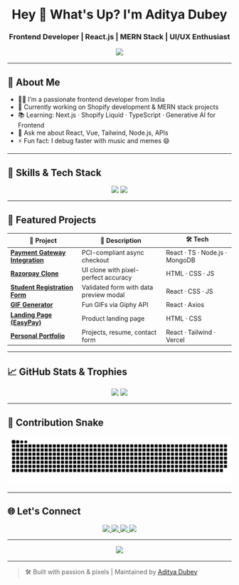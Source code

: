 <h1 align="center">Hey 👋 What's Up? I'm Aditya Dubey</h1>
<h3 align="center">Frontend Developer | React.js | MERN Stack | UI/UX Enthusiast</h3>

<div align="center">
  <img src="https://media.giphy.com/media/M9gbBd9nbDrOTu1Mqx/giphy.gif" height="150" />
</div>

---

## 🧠 About Me

- 👨‍💻 I’m a passionate frontend developer from India  
- 🔭 Currently working on Shopify development & MERN stack projects  
- 📚 Learning: Next.js · Shopify Liquid · TypeScript · Generative AI for Frontend  
- 💬 Ask me about React, Vue, Tailwind, Node.js, APIs  
- ⚡ Fun fact: I debug faster with music and memes 😄

---

## 🚀 Skills & Tech Stack

<div align="center">
  <img src="https://skillicons.dev/icons?i=js,ts,react,nextjs,nodejs,express,mongodb,html,css,tailwind,bootstrap" height="60" />
  <img src="https://skillicons.dev/icons?i=figma,vercel,netlify,git,github,postman" height="60" />
</div>

---

## 📂 Featured Projects

| 💼 Project | 📄 Description | 🛠 Tech |
|-----------|----------------|--------|
| [**Payment Gateway Integration**](https://payment-gateway-one-xi.vercel.app/) | PCI-compliant async checkout | React · TS · Node.js · MongoDB |
| [**Razorpay Clone**](https://razor-pay-clone-bswsukox5-dubeyadi1111s-projects.vercel.app/) | UI clone with pixel-perfect accuracy | HTML · CSS · JS |
| [**Student Registration Form**](https://student-register-psi.vercel.app/) | Validated form with data preview modal | React · CSS · JS |
| [**GIF Generator**](https://gif-generator-bice.vercel.app/) | Fun GIFs via Giphy API | React · Axios |
| [**Landing Page (EasyPay)**](https://easypay-landingpage.vercel.app/) | Product landing page | HTML · CSS |
| [**Personal Portfolio**](https://dubeyadi1111.vercel.app/) | Projects, resume, contact form | React · Tailwind · Vercel |

---

## 📈 GitHub Stats & Trophies

<div align="center">
  <img src="https://streak-stats.demolab.com?user=Dubeyadi1111&locale=en&mode=daily&theme=dracula&hide_border=false&border_radius=5" height="160" />
  <img src="https://github-profile-trophy.vercel.app/?username=Dubeyadi1111&theme=dracula&column=3&row=1&margin-w=15&margin-h=15" height="160" />
</div>

---

## 🐍 Contribution Snake

<picture>
  <source media="(prefers-color-scheme: dark)" srcset="https://raw.githubusercontent.com/Platane/snk/output/github-contribution-grid-snake-dark.svg" />
  <source media="(prefers-color-scheme: light)" srcset="https://raw.githubusercontent.com/Platane/snk/output/github-contribution-grid-snake.svg" />
  <img alt="snake animation" src="https://raw.githubusercontent.com/Platane/snk/output/github-contribution-grid-snake.svg" />
</picture>

---

## 🌐 Let's Connect

<div align="center">
  <a href="https://linkedin.com/in/aditya-dubey-731a34328">
    <img src="https://img.shields.io/static/v1?message=LinkedIn&logo=linkedin&label=&color=0077B5&logoColor=white&style=for-the-badge" height="25" />
  </a>
  <a href="https://github.com/Dubeyadi1111">
    <img src="https://img.shields.io/static/v1?message=GitHub&logo=github&label=&color=181717&logoColor=white&style=for-the-badge" height="25" />
  </a>
  <a href="mailto:dubey9919aditya@gmail.com">
    <img src="https://img.shields.io/static/v1?message=Gmail&logo=gmail&label=&color=D14836&logoColor=white&style=for-the-badge" height="25" />
  </a>
  <a href="https://dubeyadi1111.vercel.app/">
    <img src="https://img.shields.io/static/v1?message=Portfolio&logo=vercel&label=&color=000000&logoColor=white&style=for-the-badge" height="25" />
  </a>
</div>

---

<div align="center">
  <img src="https://visitor-badge.laobi.icu/badge?page_id=Dubeyadi1111.Dubeyadi1111" />
</div>

---

> 🛠 Built with passion & pixels | Maintained by [Aditya Dubey](https://github.com/Dubeyadi1111)
